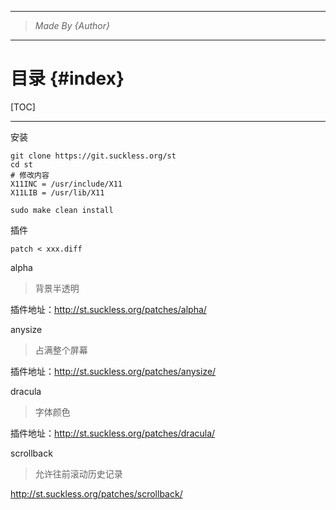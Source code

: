 ----------------------------------------------
> *Made By {Author}*
----------------------------------------------

# 目录 {#index}

[TOC]











--------------------------------------------

安装

```shell
git clone https://git.suckless.org/st
cd st
# 修改内容
X11INC = /usr/include/X11
X11LIB = /usr/lib/X11

sudo make clean install 
```





插件

```shell
patch < xxx.diff
```



alpha

> 背景半透明

插件地址：http://st.suckless.org/patches/alpha/



anysize

> 占满整个屏幕

插件地址：http://st.suckless.org/patches/anysize/





dracula

> 字体颜色

插件地址：http://st.suckless.org/patches/dracula/



scrollback

> 允许往前滚动历史记录

http://st.suckless.org/patches/scrollback/

